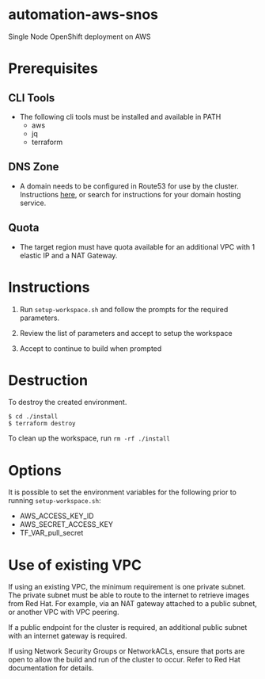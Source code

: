 # automation-aws-snos
Single Node OpenShift deployment on AWS

# Prerequisites

## CLI Tools

- The following cli tools must be installed and available in PATH
    - aws
    - jq
    - terraform

## DNS Zone

- A domain needs to be configured in Route53 for use by the cluster. Instructions [here](https://docs.aws.amazon.com/Route53/latest/DeveloperGuide/MigratingDNS.html), or search for instructions for your domain hosting service.

## Quota

- The target region must have quota available for an additional VPC with 1 elastic IP and a NAT Gateway.

# Instructions

1. Run `setup-workspace.sh` and follow the prompts for the required parameters. 

2. Review the list of parameters and accept to setup the workspace

3. Accept to continue to build when prompted

# Destruction

To destroy the created environment.

```shell
$ cd ./install
$ terraform destroy
```

To clean up the workspace, run `rm -rf ./install`

# Options

It is possible to set the environment variables for the following prior to running `setup-workspace.sh`:
- AWS_ACCESS_KEY_ID
- AWS_SECRET_ACCESS_KEY
- TF_VAR_pull_secret

# Use of existing VPC

If using an existing VPC, the minimum requirement is one private subnet. The private subnet must be able to route to the internet to retrieve images from Red Hat. For example, via an NAT gateway attached to a public subnet, or another VPC with VPC peering.

If a public endpoint for the cluster is required, an additional public subnet with an internet gateway is required.

If using Network Security Groups or NetworkACLs, ensure that ports are open to allow the build and run of the cluster to occur. Refer to Red Hat documentation for details.
